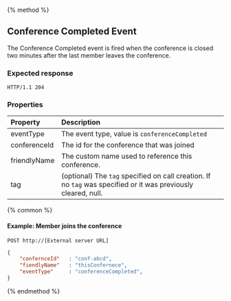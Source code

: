{% method %}
## Conference Completed Event
The Conference Completed event is fired when the conference is closed two minutes after the last member leaves the conference.  
### Expected response
```http
HTTP/1.1 204
```

### Properties

| Property     | Description                                                                                                                         |
|:----------   |:------------------------------------------------------------------------------------------------------------------------------------|
| eventType    | The event type, value is `conferenceCompleted`                                                                                     |
| conferenceId | The id for the conference that was joined                                                                                           |
| friendlyName | The custom name used to reference this conference.                                                                                  |
| tag          | (optional) The `tag`  specified on call creation. If no `tag` was specified or it was previously cleared, null.                     |

{% common %}

#### Example: Member joins the conference

```
POST http://[External server URL]
```

```json
{
    "confernceId"   : "conf-abcd",
    "fiendlyName"   : "thisConfernece",
    "eventType"     : "conferenceCompleted",   
}
```

{% endmethod %}
